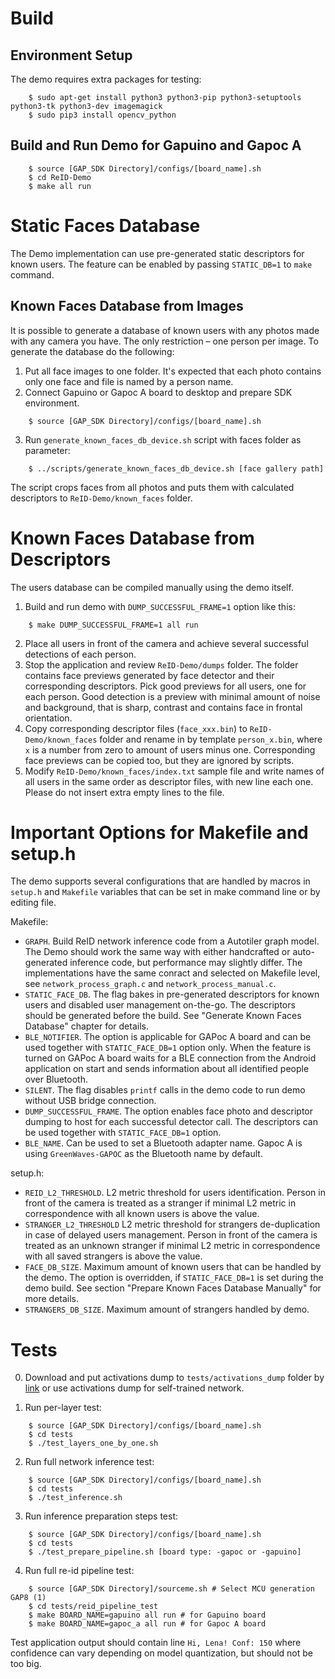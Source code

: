 # Build
## Environment Setup

The demo requires extra packages for testing:

```
    $ sudo apt-get install python3 python3-pip python3-setuptools python3-tk python3-dev imagemagick
    $ sudo pip3 install opencv_python
```

## Build and Run Demo for Gapuino and Gapoc A

```
    $ source [GAP_SDK Directory]/configs/[board_name].sh
    $ cd ReID-Demo
    $ make all run
```

# Static Faces Database

The Demo implementation can use pre-generated static descriptors for known users. The feature can be enabled by passing `STATIC_DB=1` to `make` command.

## Known Faces Database from Images

It is possible to generate a database of known users with any photos made with any camera you have. The only restriction – one person per image. To generate the database do the following:

1. Put all face images to one folder. It's expected that each photo contains only one face and file is named by a person name.
2. Connect Gapuino or Gapoc A board to desktop and prepare SDK environment.
```
    $ source [GAP_SDK Directory]/configs/[board_name].sh
```
3. Run `generate_known_faces_db_device.sh` script with faces folder as parameter:
```
    $ ../scripts/generate_known_faces_db_device.sh [face gallery path]
```
The script crops faces from all photos and puts them with calculated descriptors to `ReID-Demo/known_faces` folder.

# Known Faces Database from Descriptors

The users database can be compiled manually using the demo itself.

1. Build and run demo with `DUMP_SUCCESSFUL_FRAME=1` option like this:
```
    $ make DUMP_SUCCESSFUL_FRAME=1 all run
```
2. Place all users in front of the camera and achieve several successful detections of each person.
3. Stop the application and review `ReID-Demo/dumps` folder. The folder contains face previews generated by face detector and their corresponding descriptors. Pick good previews for all users, one for each person. Good detection is a preview with minimal amount of noise and background, that is sharp, contrast and contains face in frontal orientation.
4. Copy corresponding descriptor files (`face_xxx.bin`) to `ReID-Demo/known_faces` folder and rename in by template `person_x.bin`, where `x` is a number from zero to amount of users minus one. Corresponding face previews can be copied too, but they are ignored by scripts.
5. Modify `ReID-Demo/known_faces/index.txt` sample file and write names of all users in the same order as descriptor files, with new line each one. Please do not insert extra empty lines to the file.

# Important Options for Makefile and setup.h

The demo supports several configurations that are handled by macros in `setup.h` and `Makefile` variables that can be set in make command line or by editing file.

Makefile:
- `GRAPH`. Build ReID network inference code from a Autotiler graph model. The Demo should work the same way with either handcrafted or auto-generated inference code, but performance may slightly differ. The implementations have the same conract and selected on Makefile level, see `network_process_graph.c` and `network_process_manual.c`.
- `STATIC_FACE_DB`. The flag bakes in pre-generated descriptors for known users and disabled user management on-the-go. The descriptors should be generated before the build. See "Generate Known Faces Database" chapter for details.
- `BLE_NOTIFIER`. The option is applicable for GAPoc A board and can be used together with `STATIC_FACE_DB=1` option only. When the feature is turned on GAPoc A board waits for a BLE connection from the Android application on start and sends information about all identified people over Bluetooth.
- `SILENT`. The flag disables `printf` calls in the demo code to run demo without USB bridge connection.
- `DUMP_SUCCESSFUL_FRAME`. The option enables face photo and descriptor dumping to host for each successful detector call. The descriptors can be used together with `STATIC_FACE_DB=1` option.
- `BLE_NAME`. Can be used to set a Bluetooth adapter name. Gapoc A is using `GreenWaves-GAPOC` as the Bluetooth name by default.

setup.h:
- `REID_L2_THRESHOLD`. L2 metric threshold for users identification. Person in front of the camera is treated as a stranger if minimal L2 metric in correspondence with all known users is above the value.
- `STRANGER_L2_THRESHOLD`  L2 metric threshold for strangers de-duplication in case of delayed users management. Person in front of the camera is treated as an unknown stranger if minimal L2 metric in correspondence with all saved strangers is above the value.
- `FACE_DB_SIZE`. Maximum amount of known users that can be handled by the demo. The option is overridden, if `STATIC_FACE_DB=1` is set during the demo build. See section "Prepare Known Faces Database Manually" for more details.
- `STRANGERS_DB_SIZE`. Maximum amount of strangers handled by demo.

# Tests

0. Download and put activations dump to `tests/activations_dump` folder by [link](https://face-reid-artifacts.s3.eu-west-3.amazonaws.com/FaceID/activations_dump.tar.bz2) or use activations dump for self-trained network.

1. Run per-layer test:
```
    $ source [GAP_SDK Directory]/configs/[board_name].sh
    $ cd tests
    $ ./test_layers_one_by_one.sh
```

2. Run full network inference test:
```
    $ source [GAP_SDK Directory]/configs/[board_name].sh
    $ cd tests
    $ ./test_inference.sh
```

3. Run inference preparation steps test:
```
    $ source [GAP_SDK Directory]/configs/[board_name].sh
    $ cd tests
    $ ./test_prepare_pipeline.sh [board type: -gapoc or -gapuino]
```

4. Run full re-id pipeline test:
```
    $ source [GAP_SDK Directory]/sourceme.sh # Select MCU generation GAP8 (1)
    $ cd tests/reid_pipeline_test
    $ make BOARD_NAME=gapuino all run # for Gapuino board
    $ make BOARD_NAME=gapoc_a all run # for Gapoc A board
```
Test application output should contain line `Hi, Lena! Conf: 150` where confidence can vary depending on model quantization, but should not be too big.

